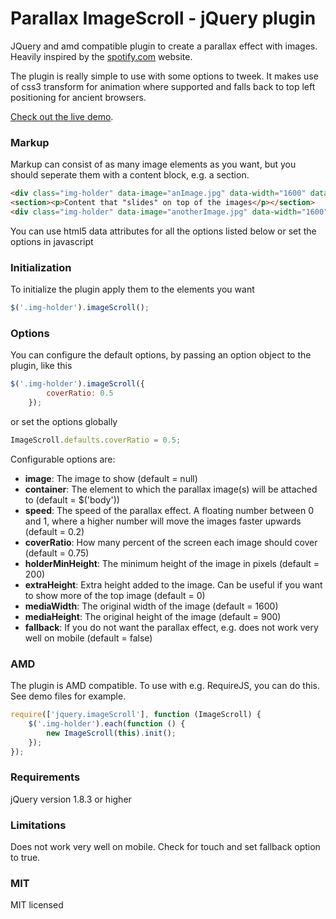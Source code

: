 # Parallax ImageScroll - jQuery plugin

JQuery and amd compatible plugin to create a parallax effect with images. Heavily inspired by the [spotify.com](https://www.spotify.com) website.

The plugin is really simple to use with some options to tweek. It makes use of css3 transform for animation where supported and falls back to top left positioning for ancient browsers.

[Check out the live demo](http://codepen.io/pederan/full/cEvDh).

### Markup

Markup can consist of as many image elements as you want, but you should seperate them with a content block, e.g. a section.

```html
<div class="img-holder" data-image="anImage.jpg" data-width="1600" data-height="900"></div>
<section><p>Content that "slides" on top of the images</p></section>
<div class="img-holder" data-image="anotherImage.jpg" data-width="1600" data-height="900"></div>
```

You can use html5 data attributes for all the options listed below or set the options in javascript

### Initialization

To initialize the plugin apply them to the elements you want
```javascript
$('.img-holder').imageScroll();
```

### Options

You can configure the default options, by passing an option object to the plugin, like this
```javascript
$('.img-holder').imageScroll({
        coverRatio: 0.5
    });
```

or set the options globally

```javascript
ImageScroll.defaults.coverRatio = 0.5;
```

Configurable options are:
* **image**: The image to show (default = null)
* **container**: The element to which the parallax image(s) will be attached to (default = $('body'))
* **speed**: The speed of the parallax effect. A floating number between 0 and 1, where a higher number will move the images faster upwards (default = 0.2)
* **coverRatio**: How many percent of the screen each image should cover (default = 0.75)
* **holderMinHeight**: The minimum height of the image in pixels (default = 200)
* **extraHeight**: Extra height added to the image. Can be useful if you want to show more of the top image (default = 0)
* **mediaWidth**: The original width of the image (default = 1600)
* **mediaHeight**: The original height of the image (default = 900)
* **fallback**: If you do not want the parallax effect, e.g. does not work very well on mobile (default = false)


### AMD

The plugin is AMD compatible. To use with e.g. RequireJS, you can do this. See demo files for example.
```javascript
require(['jquery.imageScroll'], function (ImageScroll) {
    $('.img-holder').each(function () {
        new ImageScroll(this).init();
    });
});
```

### Requirements

jQuery version 1.8.3 or higher

### Limitations

Does not work very well on mobile. Check for touch and set fallback option to true.

### MIT

MIT licensed
